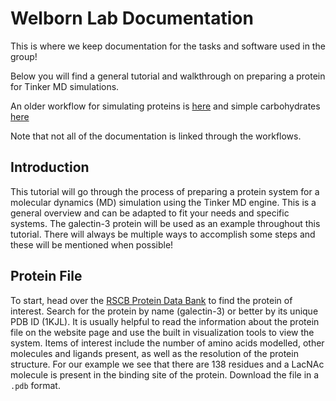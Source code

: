 # Welborn Lab Documentation

This is where we keep documentation for the tasks and software used in the group!


Below you will find a general tutorial and walkthrough on preparing a protein for Tinker MD simulations.

An older workflow for simulating proteins is [here](previous_workflow.md) and simple carbohydrates [here](REU_Workflow.md)

Note that not all of the documentation is linked through the workflows.



## Introduction
This tutorial will go through the process of preparing a protein system for a molecular dynamics (MD) simulation using the Tinker MD engine. This is a general overview and can be adapted to fit your needs and specific systems. The galectin-3 protein will be used as an example throughout this tutorial. There will always be multiple ways to accomplish some steps and these will be mentioned when possible! 

 ## Protein File
To start, head over the [RSCB Protein Data Bank](https://www.rcsb.org) to find the protein of interest. Search for the protein by name (galectin-3) or better by its unique PDB ID (1KJL). It is usually helpful to read the information about the protein file on the website page and use the built in visualization tools to view the system. Items of interest include the number of amino acids modelled, other molecules and ligands present, as well as the resolution of the protein structure. For our example we see that there are 138 residues and a LacNAc molecule is present in the binding site of the protein. Download the file in a `.pdb` format. 







